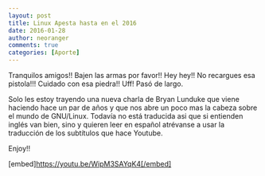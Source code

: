 ```yaml
---
layout: post
title: Linux Apesta hasta en el 2016
date: 2016-01-28
author: neoranger
comments: true
categories: [Aporte]
---
```

Tranquilos amigos!! Bajen las armas por favor!! Hey hey!! No recargues esa pistola!!! Cuidado con esa piedra!! Uff! Pasó de largo.

Solo les estoy trayendo una nueva charla de Bryan Lunduke que viene haciendo hace un par de años y que nos abre un poco mas la cabeza sobre el mundo de GNU/Linux. Todavía no está traducida asi que si entienden inglés van bien, sino y quieren leer en español atrévanse a usar la traducción de los subtítulos que hace Youtube.

Enjoy!!

[embed]https://youtu.be/WipM3SAYqK4[/embed]
